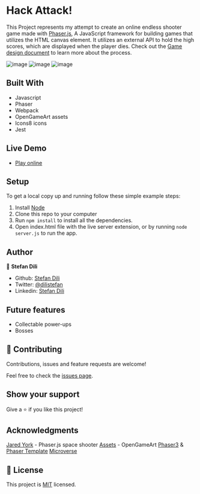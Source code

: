 # Hack Attack!

This Project represents my attempt to create an online endless shooter game made with [Phaser.js](https://phaser.io/), A JavaScript framework for building games that utilizes the HTML canvas element. It utilizes an external API to hold the high scores, which are displayed when the player dies. Check out the [Game design document](gamedesigndocument.md) to learn more about the process.

![image](https://user-images.githubusercontent.com/55356496/93760928-314b1500-fc0d-11ea-8413-9ff3a7fadef9.png)
![image](https://user-images.githubusercontent.com/55356496/93760954-41fb8b00-fc0d-11ea-910c-b77137af94a2.png)
![image](https://user-images.githubusercontent.com/55356496/93761085-78390a80-fc0d-11ea-9e18-561ec4935bac.png)


## Built With

- Javascript
- Phaser
- Webpack
- OpenGameArt assets
- Icons8 icons
- Jest

## Live Demo

- [Play online](https://dili021.github.io/hack-attack/)
## Setup

To get a local copy up and running follow these simple example steps:


1. Install [Node](https://nodejs.org/)
2. Clone this repo to your computer
3. Run `npm install` to install all the dependencies.
4. Open index.html file with the live server extension, or by running `node server.js` to run the app.

## Author

👤 **Stefan Dili**

- Github: [Stefan Dili](https://github.com/dili021)
- Twitter: [@dilistefan](https://twitter.com/dilistefan)
- Linkedin: [Stefan Dili](https://www.linkedin.com/in/stefan-dili/)

## Future features
- Collectable power-ups
- Bosses

## 🤝 Contributing

Contributions, issues and feature requests are welcome!

Feel free to check the [issues page](https://github.com/dili021/hack-attack/issues).

## Show your support

Give a ⭐️ if you like this project!

## Acknowledgments
[Jared York](https://github/jaredyork) - Phaser.js space shooter
[Assets](https://opengameart.org/) - OpenGameArt
[Phaser3](https://phaser.io/phaser3) & [Phaser Template](https://github.com/rammazzoti2000/phaser_toolbox)
[Microverse](https://www.microverse.org/)

## 📝 License

This project is [MIT](lic.url) licensed.
